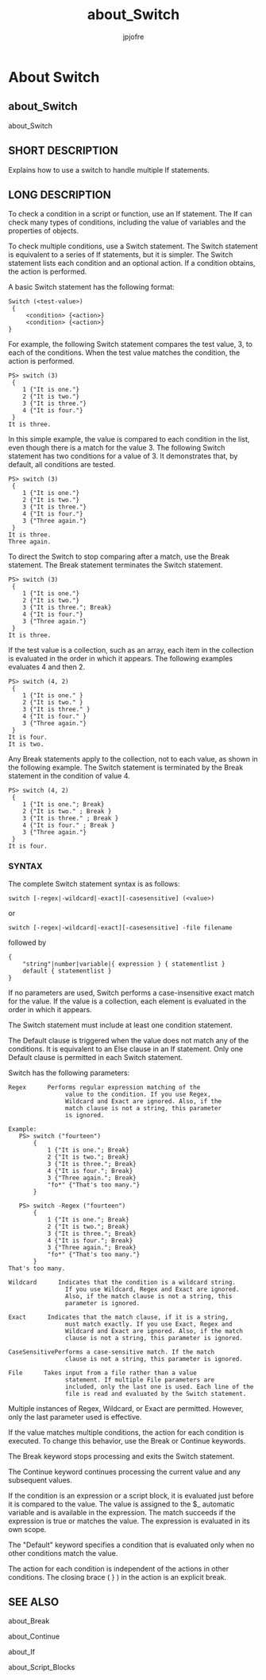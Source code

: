 ﻿---
title: about_Switch
description: 
keywords: powershell, cmdlet
author: jpjofre
manager: carolz
ms.date: 2016-09-20
ms.topic: reference
ms.prod: powershell
ms.technology: powershell
title: about_Switch
ms.custom: na
ms.reviewer: na
ms.suite: na
ms.tgt_pltfrm: na
ms.topic: article
---
# About Switch
## about_Switch
about_Switch


## SHORT DESCRIPTION
Explains how to use a switch to handle multiple If statements.


## LONG DESCRIPTION
To check a condition in a script or function, use an If statement. The If can check many types of conditions, including the value of variables and the properties of objects.

To check multiple conditions, use a Switch statement. The Switch statement is equivalent to a series of If statements, but it is simpler. The Switch statement lists each condition and an optional action. If a condition obtains, the action is performed.

A basic Switch statement has the following format:


```
Switch (<test-value>)  
 {  
     <condition> {<action>}  
     <condition> {<action>}  
}
```


For example, the following Switch statement compares the test value, 3, to each of the conditions. When the test value matches the condition, the action is performed.


```
PS> switch (3)   
 {  
    1 {"It is one."}  
    2 {"It is two."}  
    3 {"It is three."}  
    4 {"It is four."}  
 }   
It is three.
```


In this simple example, the value is compared to each condition in the list, even though there is a match for the value 3. The following Switch statement has two conditions for a value of 3. It demonstrates that, by default, all conditions are tested.


```
PS> switch (3)   
 {  
    1 {"It is one."}  
    2 {"It is two."}  
    3 {"It is three."}  
    4 {"It is four."}  
    3 {"Three again."}  
 }   
It is three.  
Three again.
```


To direct the Switch to stop comparing after a match, use the Break statement. The Break statement terminates the Switch statement.


```
PS> switch (3)   
 {  
    1 {"It is one."}  
    2 {"It is two."}  
    3 {"It is three."; Break}  
    4 {"It is four."}  
    3 {"Three again."}  
 }   
It is three.
```


If the test value is a collection, such as an array, each item in the collection is evaluated in the order in which it appears. The following examples evaluates 4 and then 2.


```
PS> switch (4, 2)   
 {  
    1 {"It is one." }  
    2 {"It is two." }  
    3 {"It is three." }  
    4 {"It is four." }  
    3 {"Three again."}  
 }   
It is four.  
It is two.
```


Any Break statements apply to the collection, not to each value, as shown in the following example. The Switch statement is terminated by the Break statement in the condition of value 4.


```
PS> switch (4, 2)   
 {  
    1 {"It is one."; Break}  
    2 {"It is two." ; Break }  
    3 {"It is three." ; Break }  
    4 {"It is four." ; Break }  
    3 {"Three again."}  
 }   
It is four.
```



### SYNTAX
The complete Switch statement syntax is as follows:


```
switch [-regex|-wildcard|-exact][-casesensitive] (<value>)
```


or


```
switch [-regex|-wildcard|-exact][-casesensitive] -file filename
```


followed by


```
{   
    "string"|number|variable|{ expression } { statementlist }  
    default { statementlist }   
}
```


If no parameters are used, Switch performs a case-insensitive exact match for the value. If the value is a collection, each element is evaluated in the order in which it appears.

The Switch statement must include at least one condition statement.

The Default clause is triggered when the value does not match any of the conditions. It is equivalent to an Else clause in an If statement. Only one Default clause is permitted in each Switch statement.

Switch has the following parameters:


```
Regex      Performs regular expression matching of the   
                value to the condition. If you use Regex,  
                Wildcard and Exact are ignored. Also, if the   
                match clause is not a string, this parameter   
                is ignored.
```



```
Example:  
   PS> switch ("fourteen")   
       {  
           1 {"It is one."; Break}  
           2 {"It is two."; Break}  
           3 {"It is three."; Break}  
           4 {"It is four."; Break}  
           3 {"Three again."; Break}  
           "fo*" {"That's too many."}  
       }   
  
   PS> switch -Regex ("fourteen")   
       {  
           1 {"It is one."; Break}  
           2 {"It is two."; Break}  
           3 {"It is three."; Break}  
           4 {"It is four."; Break}  
           3 {"Three again."; Break}  
           "fo*" {"That's too many."}  
       }  
That's too many.
```



```
Wildcard      Indicates that the condition is a wildcard string.   
                If you use Wildcard, Regex and Exact are ignored.   
                Also, if the match clause is not a string, this   
                parameter is ignored.  
  
Exact      Indicates that the match clause, if it is a string,   
                must match exactly. If you use Exact, Regex and   
                Wildcard and Exact are ignored. Also, if the match   
                clause is not a string, this parameter is ignored.  
  
CaseSensitivePerforms a case-sensitive match. If the match   
                clause is not a string, this parameter is ignored.  
  
File      Takes input from a file rather than a value   
                statement. If multiple File parameters are   
                included, only the last one is used. Each line of the   
                file is read and evaluated by the Switch statement.
```


Multiple instances of Regex, Wildcard, or Exact are permitted. However, only the last parameter used is effective.

If the value matches multiple conditions, the action for each condition is executed. To change this behavior, use the Break or Continue keywords.

The Break keyword stops processing and exits the Switch statement.

The Continue keyword continues processing the current value and any subsequent values.

If the condition is an expression or a script block, it is evaluated just before it is compared to the value. The value is assigned to the $_ automatic variable and is available in the expression. The match succeeds if the expression is true or matches the value. The expression is evaluated in its own scope.

The "Default" keyword specifies a condition that is evaluated only when no other conditions match the value.

The action for each condition is independent of the actions in other conditions. The closing brace ( } ) in the action is an explicit break.


## SEE ALSO
about_Break

about_Continue

about_If

about_Script_Blocks

